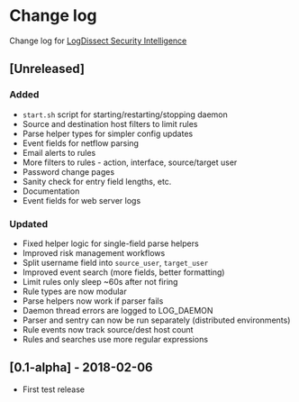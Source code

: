 # Change log
Change log for [LogDissect Security Intelligence](https://github.com/dogoncouch/ldsi)

## [Unreleased]
### Added
- `start.sh` script for starting/restarting/stopping daemon
- Source and destination host filters to limit rules
- Parse helper types for simpler config updates
- Event fields for netflow parsing
- Email alerts to rules
- More filters to rules - action, interface, source/target user
- Password change pages
- Sanity check for entry field lengths, etc.
- Documentation
- Event fields for web server logs

### Updated
- Fixed helper logic for single-field parse helpers
- Improved risk management workflows
- Split username field into `source_user`, `target_user`
- Improved event search (more fields, better formatting)
- Limit rules only sleep ~60s after not firing
- Rule types are now modular
- Parse helpers now work if parser fails
- Daemon thread errors are logged to LOG\_DAEMON
- Parser and sentry can now be run separately (distributed environments)
- Rule events now track source/dest host count
- Rules and searches use more regular expressions

## [0.1-alpha] - 2018-02-06
- First test release
